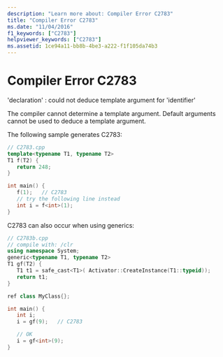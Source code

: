 ```yaml
---
description: "Learn more about: Compiler Error C2783"
title: "Compiler Error C2783"
ms.date: "11/04/2016"
f1_keywords: ["C2783"]
helpviewer_keywords: ["C2783"]
ms.assetid: 1ce94a11-bb8b-4be3-a222-f1f105da74b3
---
```

# Compiler Error C2783

'declaration' : could not deduce template argument for 'identifier'

The compiler cannot determine a template argument. Default arguments cannot be used to deduce a template argument.

The following sample generates C2783:

```cpp
// C2783.cpp
template<typename T1, typename T2>
T1 f(T2) {
   return 248;
}

int main() {
   f(1);   // C2783
   // try the following line instead
   int i = f<int>(1);
}
```

C2783 can also occur when using generics:

```cpp
// C2783b.cpp
// compile with: /clr
using namespace System;
generic<typename T1, typename T2>
T1 gf(T2) {
   T1 t1 = safe_cast<T1>( Activator::CreateInstance(T1::typeid));
   return t1;
}

ref class MyClass{};

int main() {
   int i;
   i = gf(9);   // C2783

   // OK
   i = gf<int>(9);
}
```
